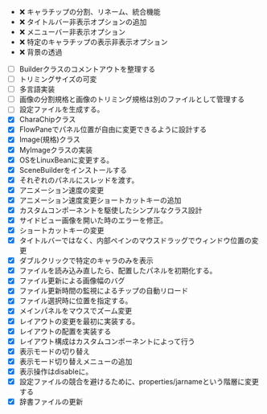 - :x: キャラチップの分割、リネーム、統合機能
- :x: タイトルバー非表示オプションの追加
- :x: メニューバー非表示オプション
- :x: 特定のキャラチップの表示非表示オプション
- :x: 背景の透過
- [ ] Builderクラスのコメントアウトを整理する
- [ ] トリミングサイズの可変
- [ ] 多言語実装
- [ ] 画像の分割規格と画像のトリミング規格は別のファイルとして管理する
- [ ] 設定ファイルを生成する。
- [x] CharaChipクラス
- [x] FlowPaneでパネル位置が自由に変更できるように設計する
- [x] Image(規格)クラス
- [x] MyImageクラスの実装
- [x] OSをLinuxBeanに変更する。
- [x] SceneBuilderをインストールする
- [x] それぞれのパネルにスレッドを渡す。
- [x] アニメーション速度の変更
- [x] アニメーション速度変更ショートカットキーの追加
- [x] カスタムコンポーネントを駆使したシンプルなクラス設計
- [x] サイドビュー画像を開いた時のエラーを修正。
- [x] ショートカットキーの変更
- [x] タイトルバーではなく、内部ペインのマウスドラッグでウィンドウ位置の変更
- [x] ダブルクリックで特定のキャラのみを表示
- [x] ファイルを読み込み直したら、配置したパネルを初期化する。
- [x] ファイル更新による画像幅のバグ
- [x] ファイル更新時間の監視によるチップの自動リロード
- [x] ファイル選択時に位置を指定する。
- [x] メインパネルをマウスでズーム変更
- [x] レイアウトの変更を最初に実装する。
- [x] レイアウトの配置を実装する
- [x] レイアウト構成はカスタムコンポーネントによって行う
- [x] 表示モードの切り替え
- [x] 表示モード切り替えメニューの追加
- [x] 表示操作はdisableに。
- [x] 設定ファイルの競合を避けるために、properties/jarnameという階層に変更する
- [x] 辞書ファイルの更新
